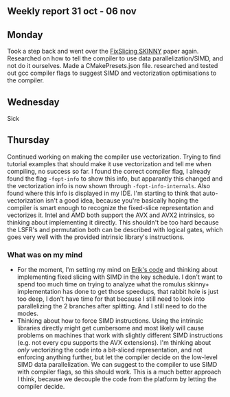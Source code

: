 ## Weekly report 31 oct - 06 nov

## Monday

Took a step back and went over
the [FixSlicing SKINNY](https://csrc.nist.gov/CSRC/media/Events/lightweight-cryptography-workshop-2020/documents/papers/fixslicing-lwc2020.pdf)
paper again. Researched on how to tell the compiler to use data parallelization/SIMD, and not do it ourselves. Made a
CMakePresets.json file.
researched and tested out gcc compiler flags to suggest SIMD and vectorization optimisations to the compiler.

## Wednesday
Sick

## Thursday

Continued working on making the compiler use vectorization. Trying to find tutorial examples that should make it use
vectorization and tell me when compiling, no success so far.
I found the correct compiler flag, I already found the flag `-fopt-info` to show this info, but apparantly this changed
and the vectorization info is now shown through `-fopt-info-internals`. Also found where this info is displayed in my
IDE.
I'm starting to think that auto-vectorization isn't a good idea, because you're basically hoping the compiler is smart
enough to recognize the fixed-slice representation and vectorizes it. Intel and AMD both support the AVX and AVX2
intrinsics, so thinking about implementing it directly. This shouldn't be too hard because the LSFR's and permutation
both can be described with logical gates, which goes very well with the provided intrinsic library's instructions.

### What was on my mind

- For the moment, I'm setting my mind on [Erik's code](/libs/forkskinny-c) and thinking about implementing
  fixed slicing with SIMD in the key schedule.
  I don't want to spend too much time on trying to analyze what the romulus skinny+ implementation has done to get those
  speedups, that rabbit hole is just too deep, I don't have time for that because I still need to look into
  parallelizing the 2 branches after splitting. And I still need to do the modes.
- Thinking about how to force SIMD instructions. Using the intrinsic libraries directly might get cumbersome and most
  likely will cause problems on machines that work with slightly different SIMD instructions (e.g. not every cpu
  supports the AVX extensions). I'm thinking about *only*
  vectorizing the code into a bit-sliced representation, and not enforcing anything further, but let the compiler decide
  on the low-level SIMD data parallelization. We can suggest to the compiler to use SIMD with compiler flags, so this
  should work. This is a much better approach I think, because we decouple the code from the platform by letting the
  compiler decide.
